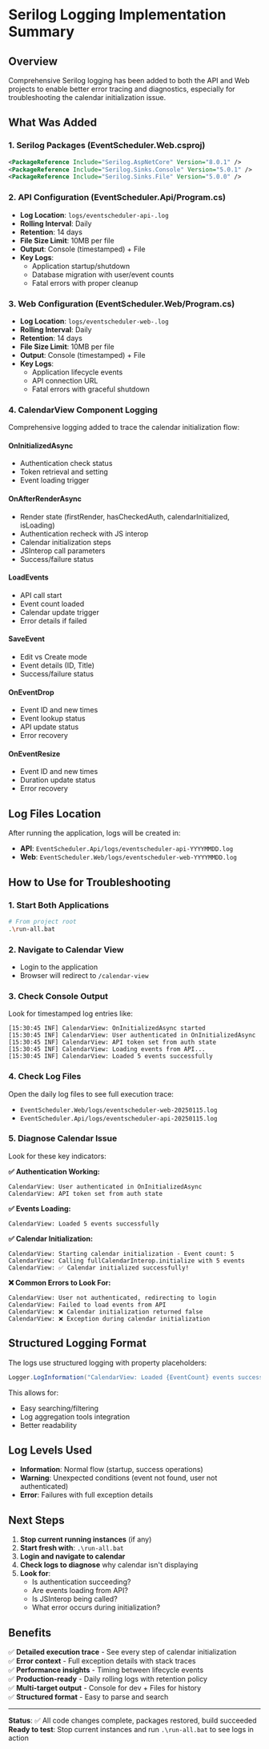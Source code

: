 # Serilog Logging Implementation Summary

## Overview
Comprehensive Serilog logging has been added to both the API and Web projects to enable better error tracing and diagnostics, especially for troubleshooting the calendar initialization issue.

## What Was Added

### 1. **Serilog Packages** (EventScheduler.Web.csproj)
```xml
<PackageReference Include="Serilog.AspNetCore" Version="8.0.1" />
<PackageReference Include="Serilog.Sinks.Console" Version="5.0.1" />
<PackageReference Include="Serilog.Sinks.File" Version="5.0.0" />
```

### 2. **API Configuration** (EventScheduler.Api/Program.cs)
- **Log Location**: `logs/eventscheduler-api-.log`
- **Rolling Interval**: Daily
- **Retention**: 14 days
- **File Size Limit**: 10MB per file
- **Output**: Console (timestamped) + File
- **Key Logs**:
  - Application startup/shutdown
  - Database migration with user/event counts
  - Fatal errors with proper cleanup

### 3. **Web Configuration** (EventScheduler.Web/Program.cs)
- **Log Location**: `logs/eventscheduler-web-.log`
- **Rolling Interval**: Daily
- **Retention**: 14 days
- **File Size Limit**: 10MB per file
- **Output**: Console (timestamped) + File
- **Key Logs**:
  - Application lifecycle events
  - API connection URL
  - Fatal errors with graceful shutdown

### 4. **CalendarView Component Logging**
Comprehensive logging added to trace the calendar initialization flow:

#### **OnInitializedAsync**
- Authentication check status
- Token retrieval and setting
- Event loading trigger

#### **OnAfterRenderAsync**
- Render state (firstRender, hasCheckedAuth, calendarInitialized, isLoading)
- Authentication recheck with JS interop
- Calendar initialization steps
- JSInterop call parameters
- Success/failure status

#### **LoadEvents**
- API call start
- Event count loaded
- Calendar update trigger
- Error details if failed

#### **SaveEvent**
- Edit vs Create mode
- Event details (ID, Title)
- Success/failure status

#### **OnEventDrop**
- Event ID and new times
- Event lookup status
- API update status
- Error recovery

#### **OnEventResize**
- Event ID and new times
- Duration update status
- Error recovery

## Log Files Location

After running the application, logs will be created in:
- **API**: `EventScheduler.Api/logs/eventscheduler-api-YYYYMMDD.log`
- **Web**: `EventScheduler.Web/logs/eventscheduler-web-YYYYMMDD.log`

## How to Use for Troubleshooting

### 1. **Start Both Applications**
```bash
# From project root
.\run-all.bat
```

### 2. **Navigate to Calendar View**
- Login to the application
- Browser will redirect to `/calendar-view`

### 3. **Check Console Output**
Look for timestamped log entries like:
```
[15:30:45 INF] CalendarView: OnInitializedAsync started
[15:30:45 INF] CalendarView: User authenticated in OnInitializedAsync
[15:30:45 INF] CalendarView: API token set from auth state
[15:30:45 INF] CalendarView: Loading events from API...
[15:30:45 INF] CalendarView: Loaded 5 events successfully
```

### 4. **Check Log Files**
Open the daily log files to see full execution trace:
- `EventScheduler.Web/logs/eventscheduler-web-20250115.log`
- `EventScheduler.Api/logs/eventscheduler-api-20250115.log`

### 5. **Diagnose Calendar Issue**
Look for these key indicators:

**✅ Authentication Working:**
```
CalendarView: User authenticated in OnInitializedAsync
CalendarView: API token set from auth state
```

**✅ Events Loading:**
```
CalendarView: Loaded 5 events successfully
```

**✅ Calendar Initialization:**
```
CalendarView: Starting calendar initialization - Event count: 5
CalendarView: Calling fullCalendarInterop.initialize with 5 events
CalendarView: ✅ Calendar initialized successfully!
```

**❌ Common Errors to Look For:**
```
CalendarView: User not authenticated, redirecting to login
CalendarView: Failed to load events from API
CalendarView: ❌ Calendar initialization returned false
CalendarView: ❌ Exception during calendar initialization
```

## Structured Logging Format

The logs use structured logging with property placeholders:
```csharp
Logger.LogInformation("CalendarView: Loaded {EventCount} events successfully", events.Count);
```

This allows for:
- Easy searching/filtering
- Log aggregation tools integration
- Better readability

## Log Levels Used

- **Information**: Normal flow (startup, success operations)
- **Warning**: Unexpected conditions (event not found, user not authenticated)
- **Error**: Failures with full exception details

## Next Steps

1. **Stop current running instances** (if any)
2. **Start fresh with**: `.\run-all.bat`
3. **Login and navigate to calendar**
4. **Check logs to diagnose** why calendar isn't displaying
5. **Look for**:
   - Is authentication succeeding?
   - Are events loading from API?
   - Is JSInterop being called?
   - What error occurs during initialization?

## Benefits

✅ **Detailed execution trace** - See every step of calendar initialization  
✅ **Error context** - Full exception details with stack traces  
✅ **Performance insights** - Timing between lifecycle events  
✅ **Production-ready** - Daily rolling logs with retention policy  
✅ **Multi-target output** - Console for dev + Files for history  
✅ **Structured format** - Easy to parse and search  

---

**Status**: ✅ All code changes complete, packages restored, build succeeded  
**Ready to test**: Stop current instances and run `.\run-all.bat` to see logs in action
